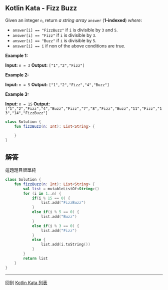 ## Kotlin Kata - Fizz Buzz

Given an integer `n`, return _a string array_ `answer` (**1-indexed**) _where_:

-   `answer[i] == "FizzBuzz"` if `i` is divisible by `3` and `5`.
-   `answer[i] == "Fizz"` if `i` is divisible by `3`.
-   `answer[i] == "Buzz"` if `i` is divisible by `5`.
-   `answer[i] == i` if non of the above conditions are true.

**Example 1:**

**Input:** `n = 3`
**Output:** `["1","2","Fizz"]`

**Example 2:**

**Input:** `n = 5`
**Output:** `["1","2","Fizz","4","Buzz"]`

**Example 3:**

**Input:** `n = 15`
**Output:** `["1","2","Fizz","4","Buzz","Fizz","7","8","Fizz","Buzz","11","Fizz","13","14","FizzBuzz"]`

```kotlin
class Solution {
    fun fizzBuzz(n: Int): List<String> {
        
    }
}
```

## 解答

這題題目很單純

```kotlin
class Solution {
    fun fizzBuzz(n: Int): List<String> {
		val list = mutableListOf<String>()  
		for (i in 1..n) {  
			if(i % 15 == 0) {  
				list.add("FizzBuzz")  
			}  
			else if(i % 5 == 0) {  
				list.add("Buzz")  
			}  
			else if(i % 3 == 0) {  
				list.add("Fizz")  
			}  
			else {  
				list.add(i.toString())  
			}  
		}  
		return list
    }
}
```

-----

回到 [Kotlin Kata 列表](index.md)
